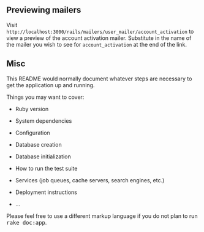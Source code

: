 ## Previewing mailers
Visit `http://localhost:3000/rails/mailers/user_mailer/account_activation` to view a preview of the account activation mailer. Substitute in the name of the mailer you wish to see for `account_activation` at the end of the link.

## Misc

This README would normally document whatever steps are necessary to get the
application up and running.

Things you may want to cover:

* Ruby version

* System dependencies

* Configuration

* Database creation

* Database initialization

* How to run the test suite

* Services (job queues, cache servers, search engines, etc.)

* Deployment instructions

* ...


Please feel free to use a different markup language if you do not plan to run
<tt>rake doc:app</tt>.
